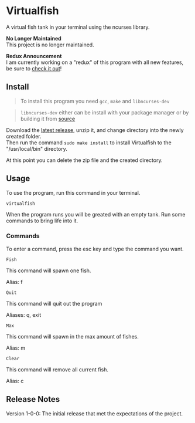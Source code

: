 # Virtualfish
A virtual fish tank in your terminal using the ncurses library.

<b>No Longer Maintained</b>  
This project is no longer maintained.

<b>Redux Announcement</b>  
I am currently working on a "redux" of this program with all new features, be sure to [check it out](https://github.com/kirkseytc/virtualfish-redux)!

## Install
> To install this program you need `gcc`, `make` and `libncurses-dev`

> `libncurses-dev` either can be install with your package manager or by building it from [source](https://invisible-island.net/ncurses/#download)

Download the [latest release](https://github.com/kirkseytc/virtualfish/releases), unzip it, and change directory into the newly created folder.  
Then run the command `sudo make install` to install Virtualfish to the "/usr/local/bin" directory.

At this point you can delete the zip file and the created directory.

## Usage
To use the program, run this command in your terminal.
```bash
virtualfish
```

When the program runs you will be greated with an empty tank. Run some commands to bring life into it.

### Commands
To enter a command, press the esc key and type the command you want.

`Fish`

This command will spawn one fish.

Alias: f

`Quit`

This command will quit out the program

Aliases: q, exit

`Max`

This command will spawn in the max amount of fishes.

Alias: m

`Clear`

This command will remove all current fish.

Alias: c

## Release Notes
Version 1-0-0:
The initial release that met the expectations of the project.
